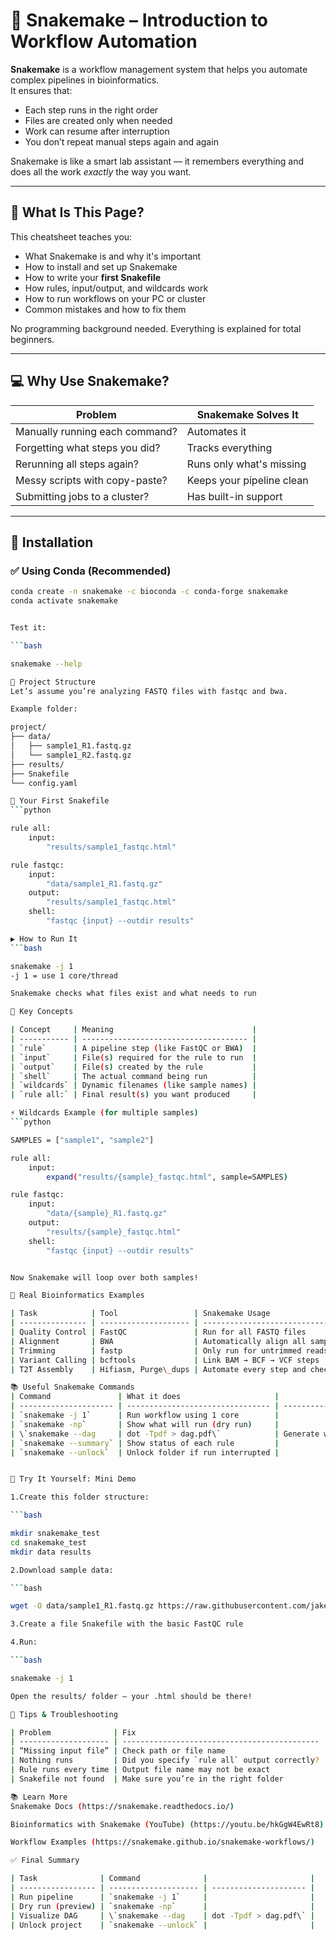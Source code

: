 # 🔁 Snakemake – Introduction to Workflow Automation

**Snakemake** is a workflow management system that helps you automate complex pipelines in bioinformatics.  
It ensures that:

- Each step runs in the right order  
- Files are created only when needed  
- Work can resume after interruption  
- You don’t repeat manual steps again and again

Snakemake is like a smart lab assistant — it remembers everything and does all the work *exactly* the way you want.

---

## 🧾 What Is This Page?

This cheatsheet teaches you:

- What Snakemake is and why it's important
- How to install and set up Snakemake
- How to write your **first Snakefile**
- How rules, input/output, and wildcards work
- How to run workflows on your PC or cluster
- Common mistakes and how to fix them

No programming background needed. Everything is explained for total beginners.

---

## 💻 Why Use Snakemake?

| Problem | Snakemake Solves It |
|--------|----------------------|
| Manually running each command? | Automates it |
| Forgetting what steps you did? | Tracks everything |
| Rerunning all steps again? | Runs only what's missing |
| Messy scripts with copy-paste? | Keeps your pipeline clean |
| Submitting jobs to a cluster? | Has built-in support |

---

## 🧪 Installation

### ✅ Using Conda (Recommended)

```bash
conda create -n snakemake -c bioconda -c conda-forge snakemake
conda activate snakemake


Test it:

```bash

snakemake --help

📁 Project Structure
Let’s assume you’re analyzing FASTQ files with fastqc and bwa.

Example folder:

project/
├── data/
│   ├── sample1_R1.fastq.gz
│   └── sample1_R2.fastq.gz
├── results/
├── Snakefile
└── config.yaml

🐍 Your First Snakefile
```python

rule all:
    input:
        "results/sample1_fastqc.html"

rule fastqc:
    input:
        "data/sample1_R1.fastq.gz"
    output:
        "results/sample1_fastqc.html"
    shell:
        "fastqc {input} --outdir results"

▶️ How to Run It
```bash

snakemake -j 1
-j 1 = use 1 core/thread

Snakemake checks what files exist and what needs to run

🧠 Key Concepts

| Concept     | Meaning                               |
| ----------- | ------------------------------------- |
| `rule`      | A pipeline step (like FastQC or BWA)  |
| `input`     | File(s) required for the rule to run  |
| `output`    | File(s) created by the rule           |
| `shell`     | The actual command being run          |
| `wildcards` | Dynamic filenames (like sample names) |
| `rule all:` | Final result(s) you want produced     |

⚡ Wildcards Example (for multiple samples)
```python

SAMPLES = ["sample1", "sample2"]

rule all:
    input:
        expand("results/{sample}_fastqc.html", sample=SAMPLES)

rule fastqc:
    input:
        "data/{sample}_R1.fastq.gz"
    output:
        "results/{sample}_fastqc.html"
    shell:
        "fastqc {input} --outdir results"


Now Snakemake will loop over both samples!

🧰 Real Bioinformatics Examples

| Task            | Tool                 | Snakemake Usage                    |
| --------------- | -------------------- | ---------------------------------- |
| Quality Control | FastQC               | Run for all FASTQ files            |
| Alignment       | BWA                  | Automatically align all samples    |
| Trimming        | fastp                | Only run for untrimmed reads       |
| Variant Calling | bcftools             | Link BAM → BCF → VCF steps         |
| T2T Assembly    | Hifiasm, Purge\_dups | Automate every step and checkpoint |

📚 Useful Snakemake Commands
| Command               | What it does                     |                           |
| --------------------- | -------------------------------- | ------------------------- |
| `snakemake -j 1`      | Run workflow using 1 core        |                           |
| `snakemake -np`       | Show what will run (dry run)     |                           |
| \`snakemake --dag     | dot -Tpdf > dag.pdf\`            | Generate workflow diagram |
| `snakemake --summary` | Show status of each rule         |                           |
| `snakemake --unlock`  | Unlock folder if run interrupted |                           |


🧪 Try It Yourself: Mini Demo

1.Create this folder structure:

```bash

mkdir snakemake_test
cd snakemake_test
mkdir data results

2.Download sample data:

```bash

wget -O data/sample1_R1.fastq.gz https://raw.githubusercontent.com/jake-andrews/bwa-mini-example/main/reads.fastq

3.Create a file Snakefile with the basic FastQC rule

4.Run:

```bash

snakemake -j 1

Open the results/ folder — your .html should be there!

🧠 Tips & Troubleshooting

| Problem              | Fix                                          |
| -------------------- | -------------------------------------------- |
| “Missing input file” | Check path or file name                      |
| Nothing runs         | Did you specify `rule all` output correctly? |
| Rule runs every time | Output file name may not be exact            |
| Snakefile not found  | Make sure you’re in the right folder         |

📚 Learn More
Snakemake Docs (https://snakemake.readthedocs.io/)

Bioinformatics with Snakemake (YouTube) (https://youtu.be/hkGgW4EwRt8)

Workflow Examples (https://snakemake.github.io/snakemake-workflows/)

✅ Final Summary

| Task              | Command              |                       |
| ----------------- | -------------------- | --------------------- |
| Run pipeline      | `snakemake -j 1`     |                       |
| Dry run (preview) | `snakemake -np`      |                       |
| Visualize DAG     | \`snakemake --dag    | dot -Tpdf > dag.pdf\` |
| Unlock project    | `snakemake --unlock` |                       |








